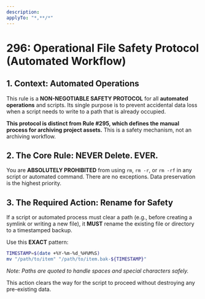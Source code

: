 ```yaml
---
description: 
applyTo: "*,**/*"
---
```



# 296: Operational File Safety Protocol (Automated Workflow)

## 1. Context: Automated Operations

This rule is a **NON-NEGOTIABLE SAFETY PROTOCOL** for all **automated operations** and scripts. Its single purpose is to prevent accidental data loss when a script needs to write to a path that is already occupied.

**This protocol is distinct from Rule #295, which defines the manual process for archiving project assets.** This is a safety mechanism, not an archiving workflow.

## 2. The Core Rule: NEVER Delete. EVER.

You are **ABSOLUTELY PROHIBITED** from using `rm`, `rm -r`, or `rm -rf` in any script or automated command. There are no exceptions. Data preservation is the highest priority.

## 3. The Required Action: Rename for Safety

If a script or automated process must clear a path (e.g., before creating a symlink or writing a new file), it **MUST** rename the existing file or directory to a timestamped backup.

Use this **EXACT** pattern:
```bash
TIMESTAMP=$(date +%Y-%m-%d_%H%M%S)
mv "/path/to/item" "/path/to/item.bak-${TIMESTAMP}"
```
*Note: Paths are quoted to handle spaces and special characters safely.*

This action clears the way for the script to proceed without destroying any pre-existing data.
